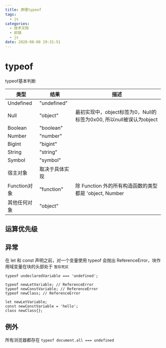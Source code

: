 ```yaml
---
title: 原理typeof
tags:
  - js
categories:
  - 技术文档
  - 前端
  - js
date: 2020-08-08 19:31:51
---
```


# typeof

typeof基本判断


| 类型         | 结果          | 描述                                              |
|------------|-------------|-------------------------------------------------|
| Undefined  | "undefined" |                                                 |
| Null       | "object"    | 最初实现中，object标签为0，Null的标签为0x00, 所以null被误认为object |
| Boolean    | "boolean"   |
| Number     | "number"    |
| BigInt     | "bigint"    |
| String     | "string"    |
| Symbol     | "symbol"    |
| 宿主对象       | 取决于具体实现     |
| Function对象 | "function"  | 除 Function 外的所有构造函数的类型都是 'object, Number        |
| 其他任何对象     | "object"    |

## 运算优先级


## 异常

在 let 和 const 声明之前，对一个变量使用 typeof 会抛出 ReferenceError，块作用域变量在块的头部处于 `暂存死区`

```
typeof undeclaredVariable === 'undefined';

typeof newLetVariable; // ReferenceError
typeof newConstVariable; // ReferenceError
typeof newClass; // ReferenceError

let newLetVariable;
const newConstVariable = 'hello';
class newClass{};

```

## 例外

所有浏览器都存在 `typeof document.all === undefined`
